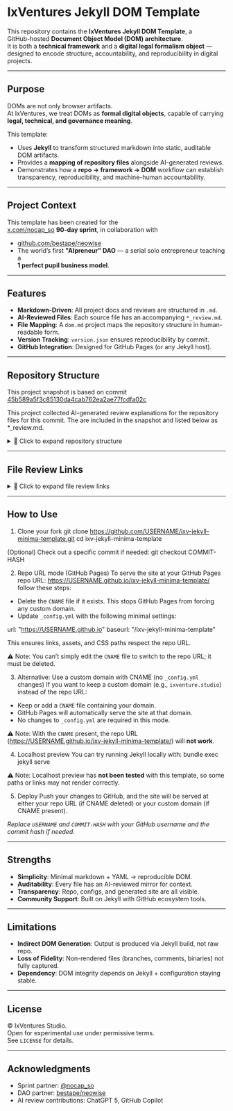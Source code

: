 # IxVentures Jekyll DOM Template

This repository contains the **IxVentures Jekyll DOM Template**, a  
GitHub-hosted **Document Object Model (DOM) architecture**.  
It is both a **technical framework** and a **digital legal formalism object** —  
designed to encode structure, accountability, and reproducibility in digital projects.

---

## Purpose

DOMs are not only browser artifacts.  
At IxVentures, we treat DOMs as **formal digital objects**, capable of carrying  
**legal, technical, and governance meaning**.  

This template:

- Uses **Jekyll** to transform structured markdown into static, auditable DOM artifacts.  
- Provides a **mapping of repository files** alongside AI-generated reviews.  
- Demonstrates how a **repo → framework → DOM** workflow can establish  
  transparency, reproducibility, and machine-human accountability.  

---

## Project Context

This template has been created for the  
[x.com/nocap_so](https://x.com/nocap_so) **90-day sprint**, in collaboration with  

- [github.com/bestape/neowise](https://github.com/bestape/neowise)  
- The world’s first **"AIpreneur" DAO** — a serial solo entrepreneur teaching a  
  **1 perfect pupil business model**.  

---

## Features

- **Markdown-Driven**: All project docs and reviews are structured in `.md`.  
- **AI-Reviewed Files**: Each source file has an accompanying `*_review.md`.  
- **File Mapping**: A `dom.md` project maps the repository structure in human-readable form.  
- **Version Tracking**: `version.json` ensures reproducibility by commit.  
- **GitHub Integration**: Designed for GitHub Pages (or any Jekyll host).  

---

## Repository Structure

This project snapshot is based on commit  
[45b589a5f3c85130da4cab762ea2ae77fcdfa02c](https://github.com/ixventure/index_main/tree/45b589a5f3c85130da4cab762ea2ae77fcdfa02c)

This project collected AI-generated review explanations for the repository files for this commit. The are included in the snapshot and listed below as *_review.md.

<details>
  <summary>📑 Click to expand repository structure</summary>

```
index_main-rollback-cf64385/
├── CNAME
├── CNAME_chatGPT_5_review.md
├── README.md
├── _config.yml
├── _config_chatGPT_5_review.md
├── _headers
├── _headers_chatGPT_5_review.md
├── _includes/
│   └── gallery.html
│       └── galleryHtml_github_copilot_review.md
├── _layouts/
│   ├── default.html
│   │   └── defaultHtml_github_copilot_review.md
│   └── project.html
│       └── projectHtml_github_copilot_review.md
├── _projects/
│   ├── project-a.md
│   │   └── project-aMd_chatGPT_5_review.md
│   ├── project-b.md
│   │   └── project-bMd_github_copilot_review.md
│   └── test.md
│       └── testMd_chatGPT_5_review.md
├── assets/
│   ├── css/
│   │   └── style.scss
│   │       └── styleScss_chatGPT_5_review.md
│   ├── images/
│   │   └── logo.png
│   └── projects/
│       ├── project-a/
│       │   ├── image-1.png
│       │   ├── image-2.png
│       │   └── image-3.png
│       └── project-b/
│           └── image-1.svg
├── index.md
│   └── indexmd_chatGPT_5_review.md
├── projects.md
│   └── projectsmd_chatGPT_5_review.md
├── version.json
└── versionjson_chatGPT_5_review.md
```

</details>

---

## File Review Links

<details>
  <summary>📑 Click to expand file review links</summary>

- [galleryHtml_github_copilot_review.md](https://github.com/ixventure/index_main/blob/rollback-cf64385/_includes/galleryHtml_github_copilot_review.md) 
  *Handles the gallery include logic, generating dynamic image layouts.*

- [defaultHtml_github_copilot_review.md](https://github.com/ixventure/index_main/blob/rollback-cf64385/_layouts/defaultHtml_github_copilot_review.md)  
  *Defines the default layout template applied across pages.*

- [projectHtml_github_copilot_review.md](https://github.com/ixventure/index_main/blob/rollback-cf64385/_layouts/projectHtml_github_copilot_review.md) 
  *Provides the specialized layout for project detail pages.*

- [project-aMd_chatGPT_5_review.md](https://github.com/ixventure/index_main/blob/rollback-cf64385/_projects/project-aMd_chatGPT_5_review.md) 
  *AI review of Project A’s markdown file.*

- [project-bMd_github_copilot_review.md](https://github.com/ixventure/index_main/blob/rollback-cf64385/_projects/project-bMd_github_copilot_review.md)  
  *AI review of Project B’s markdown file.*

- [testMd_chatGPT_5_review.md](https://github.com/ixventure/index_main/blob/rollback-cf64385/_projects/testMd_chatGPT_5_review.md)  
  *AI review of the Test project markdown file.*

- [styleScss_chatGPT_5_review.md](https://github.com/ixventure/index_main/blob/rollback-cf64385/assets/css/styleScss_chatGPT_5_review.md)  
  *Explains the SCSS stylesheet defining the site’s styles.*

- [CNAME_chatGPT_5_review.md](https://github.com/ixventure/index_main/blob/rollback-cf64385/CNAME_chatGPT_5_review.md)  
  *Details the CNAME configuration for custom domain setup.*

- [_config_chatGPT_5_review.md](https://github.com/ixventure/index_main/blob/rollback-cf64385/_config_chatGPT_5_review.md) 
  *Breaks down the Jekyll site configuration YAML.*

- [_headers_chatGPT_5_review.md](https://github.com/ixventure/index_main/blob/rollback-cf64385/_headers_chatGPT_5_review.md)
  *Covers Netlify/hosting header rules for performance and security.*

- [indexmd_chatGPT_5_review.md](https://github.com/ixventure/index_main/blob/rollback-cf64385/indexmd_chatGPT_5_review.md)
  *Explains the site’s homepage markdown file.*

- [projectsmd_chatGPT_5_review.md](https://github.com/ixventure/index_main/blob/rollback-cf64385/projectsmd_chatGPT_5_review.md)  
  *Explains the projects listing markdown file.*

- [versionjson_chatGPT_5_review.md](https://github.com/ixventure/index_main/blob/rollback-cf64385/versionjson_chatGPT_5_review.md) 
  *Details the version.json metadata file for version tracking.*

</details>
  
---

## How to Use

1. Clone your fork
git clone https://github.com/USERNAME/ixv-jekyll-minima-template.git
cd ixv-jekyll-minima-template

(Optional) Check out a specific commit if needed:
git checkout COMMIT-HASH

2. Repo URL mode (GitHub Pages)
To serve the site at your GitHub Pages repo URL:
https://USERNAME.github.io/ixv-jekyll-minima-template/
follow these steps:

- Delete the `CNAME` file if it exists. This stops GitHub Pages from forcing any custom domain.
- Update `_config.yml` with the following minimal settings:

url: "https://USERNAME.github.io"
baseurl: "/ixv-jekyll-minima-template"

This ensures links, assets, and CSS paths respect the repo URL.

⚠️ Note: You can’t simply edit the `CNAME` file to switch to the repo URL; it must be deleted.

3. Alternative: Use a custom domain with CNAME (no `_config.yml` changes)
If you want to keep a custom domain (e.g., `ixventure.studio`) instead of the repo URL:

- Keep or add a `CNAME` file containing your domain.
- GitHub Pages will automatically serve the site at that domain.
- No changes to `_config.yml` are required in this mode.

⚠️ Note: With the `CNAME` present, the repo URL (https://USERNAME.github.io/ixv-jekyll-minima-template/) will **not work**.

4. Localhost preview
You can try running Jekyll locally with:
bundle exec jekyll serve

⚠️ Note: Localhost preview has **not been tested** with this template, so some paths or links may not render correctly.

5. Deploy
Push your changes to GitHub, and the site will be served at either your repo URL (if CNAME deleted) or your custom domain (if CNAME present).

*Replace `USERNAME` and `COMMIT-HASH` with your GitHub username and the commit hash if needed.*

---

## Strengths

- **Simplicity**: Minimal markdown + YAML → reproducible DOM.  
- **Auditability**: Every file has an AI-reviewed mirror for context.  
- **Transparency**: Repo, configs, and generated site are all visible.  
- **Community Support**: Built on Jekyll with GitHub ecosystem tools.  

---

## Limitations

- **Indirect DOM Generation**: Output is produced via Jekyll build, not raw repo.  
- **Loss of Fidelity**: Non-rendered files (branches, comments, binaries) not fully captured.  
- **Dependency**: DOM integrity depends on Jekyll + configuration staying stable.  

---

## License

© IxVentures Studio.  
Open for experimental use under permissive terms.  
See `LICENSE` for details.  

---

## Acknowledgments

- Sprint partner: [@nocap_so](https://x.com/nocap_so)  
- DAO partner: [bestape/neowise](https://github.com/bestape/neowise)  
- AI review contributions: ChatGPT 5, GitHub Copilot  
